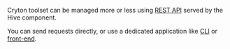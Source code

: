 Cryton toolset can be managed more or less using [REST API](rest-api.md) served by the Hive component.

You can send requests directly, or use a dedicated application like [CLI](cli.md) or [front-end](frontend.md).
